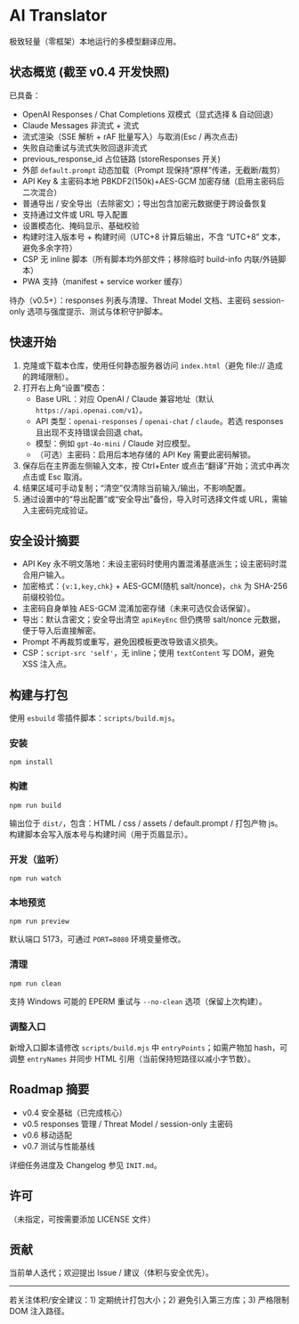 # AI Translator
极致轻量（零框架）本地运行的多模型翻译应用。

## 状态概览 (截至 v0.4 开发快照)
已具备：
- OpenAI Responses / Chat Completions 双模式（显式选择 & 自动回退）
- Claude Messages 非流式 + 流式
- 流式渲染（SSE 解析 + rAF 批量写入）与取消(Esc / 再次点击)
- 失败自动重试与流式失败回退非流式
- previous_response_id 占位链路 (storeResponses 开关)
- 外部 `default.prompt` 动态加载（Prompt 现保持“原样”传递，无截断/裁剪）
- API Key & 主密码本地 PBKDF2(150k)+AES-GCM 加密存储（启用主密码后二次混合）
- 普通导出 / 安全导出（去除密文）；导出包含加密元数据便于跨设备恢复
- 支持通过文件或 URL 导入配置
- 设置模态化、掩码显示、基础校验
- 构建时注入版本号 + 构建时间（UTC+8 计算后输出，不含 “UTC+8” 文本，避免多余字符）
- CSP 无 inline 脚本（所有脚本均外部文件；移除临时 build-info 内联/外链脚本）
- PWA 支持（manifest + service worker 缓存）

待办（v0.5+）：responses 列表与清理、Threat Model 文档、主密码 session-only 选项与强度提示、测试与体积守护脚本。

## 快速开始
1. 克隆或下载本仓库，使用任何静态服务器访问 `index.html`（避免 file:// 造成的跨域限制）。
2. 打开右上角“设置”模态：
	- Base URL：对应 OpenAI / Claude 兼容地址（默认 `https://api.openai.com/v1`）。
	- API 类型：`openai-responses` / `openai-chat` / `claude`。若选 responses 且出现不支持错误会回退 chat。
	- 模型：例如 `gpt-4o-mini` / Claude 对应模型。
	- （可选）主密码：启用后本地存储的 API Key 需要此密码解锁。
3. 保存后在主界面左侧输入文本，按 Ctrl+Enter 或点击“翻译”开始；流式中再次点击或 Esc 取消。
4. 结果区域可手动复制；“清空”仅清除当前输入/输出，不影响配置。
5. 通过设置中的“导出配置”或“安全导出”备份，导入时可选择文件或 URL，需输入主密码完成验证。

## 安全设计摘要
- API Key 永不明文落地：未设主密码时使用内置混淆基底派生；设主密码时混合用户输入。
- 加密格式：`{v:1,key,chk}` + AES-GCM(随机 salt/nonce)，`chk` 为 SHA-256 前缀校验位。
- 主密码自身单独 AES-GCM 混淆加密存储（未来可选仅会话保留）。
- 导出：默认含密文；安全导出清空 `apiKeyEnc` 但仍携带 salt/nonce 元数据，便于导入后直接解密。
- Prompt 不再裁剪或重写，避免因模板更改导致语义损失。
- CSP：`script-src 'self'`，无 inline；使用 `textContent` 写 DOM，避免 XSS 注入点。

## 构建与打包
使用 `esbuild` 零插件脚本：`scripts/build.mjs`。

### 安装
```
npm install
```

### 构建
```
npm run build
```
输出位于 `dist/`，包含：HTML / css / assets / default.prompt / 打包产物 js。构建脚本会写入版本号与构建时间（用于页眉显示）。

### 开发（监听）
```
npm run watch
```

### 本地预览
```
npm run preview
```
默认端口 5173，可通过 `PORT=8080` 环境变量修改。

### 清理
```
npm run clean
```
支持 Windows 可能的 EPERM 重试与 `--no-clean` 选项（保留上次构建）。

### 调整入口
新增入口脚本请修改 `scripts/build.mjs` 中 `entryPoints`；如需产物加 hash，可调整 `entryNames` 并同步 HTML 引用（当前保持短路径以减小字节数）。

## Roadmap 摘要
- v0.4 安全基础（已完成核心）
- v0.5 responses 管理 / Threat Model / session-only 主密码
- v0.6 移动适配
- v0.7 测试与性能基线

详细任务进度及 Changelog 参见 `INIT.md`。

## 许可
（未指定，可按需要添加 LICENSE 文件）

## 贡献
当前单人迭代；欢迎提出 Issue / 建议（体积与安全优先）。

---
若关注体积/安全建议：1) 定期统计打包大小；2) 避免引入第三方库；3) 严格限制 DOM 注入路径。
